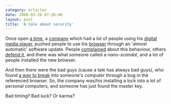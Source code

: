 ```yaml
---
category: articles
date: 2008-03-28 07:38:48
layout: post
title: 'A tale about security'
---
```


<p>Once open <a href="http://www.news.com/8301-10784_3-9900456-7.html">a time</a>, a <a href="http://apple.com">company</a> which had a lot of people using his <a href="http://en.wikipedia.org/wiki/Itunes">digital media player</a>, pushed people to use his <a href="http://en.wikipedia.org/wiki/Safari_%28web_browser%29">browser</a> through an 'almost automatic' software update. People <a href="http://www.microsoft-watch.com/content/operating_systems/apples_windows_invasion.html">complained</a> about this behaviour, others <a href="http://blech.vox.com/library/post/windows-invasion-translation.html">defend it</a>, and there was what someone called a <i>nano-scandal</i>, and a lot of people installed the new browser.</p>

<p>And then there were the bad guys (cause a tale has always bad guys), who found <a href="http://dvlabs.tippingpoint.com/blog/2008/03/27/day-two-of-cansecwest-pwn-to-own---we-have-our-first-official-winner-with-picture">a way to break</a> into someone's computer through a bug in the referenced browser. So, the company was/his installing a lock into a lot of personal computers, and someone has just found the master key.</p>

<p>Bad timing? Bad luck? Or karma?</p>

